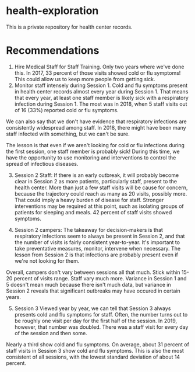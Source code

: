 # health-exploration
This is a private repository for health center records.

# Recommendations
1. Hire Medical Staff for Staff Training. Only two years where we've done this. In 2017, 33 percent of those visits showed cold or flu symptoms! This could allow us to keep more people from getting sick.
2. Monitor staff intensely during Session 1. Cold and flu symptoms present in health center records almost every year during Session 1. That means that every year, at least one staff member is likely sick with a respiratory infection during Session 1. The most was in 2018, when 5 staff visits out of 16 (33%) reported cold or flu symptoms.

We can also say that we don't have evidence that respiratory infections are consistently widespread among staff. In 2018, there might have been many staff infected with something, but we can't be sure. 

The lesson is that even if we aren't looking for cold or flu infections during the first session, one staff member is probably sick! During this time, we have the opportunity to use monitoring and interventions to control the spread of infectious diseases. 

3. Session 2 Staff: If there is an early outbreak, it will probably become clear in Session 2 as more patients, particularly staff, present to the health center. More than just a few staff visits will be cause for concern, because the trajectory could reach as many as 20 visits, possibly more. That could imply a heavy burden of disease for staff. Stronger interventions may be required at this point, such as isolating groups of patients for sleeping and meals. 42 percent of staff visits showed symptoms. 


4. Session 2 campers: 
The takeaway for decision-makers is that respiratory infections seem to always be present in Session 2, and that the number of visits is fairly consistent year-to-year. It's important to take preventative measures, monitor, intervene when necessary. The lesson from Session 2 is that infections are probably present even if we're not looking for them. 

Overall, campers don't vary between sessions all that much. Stick within 15-20 percent of visits range. Staff vary much more. Variance in Session 1 and 5 doesn't mean much because there isn't much data, but variance in Session 2 reveals that significant outbreaks may have occured in certain years.

5. Session 3
Viewed year by year, we can tell that Session 3 always presents cold and flu symptoms for staff. Often, the number turns out to be roughly one visit per day for the first half of the session. In 2019, however, that number was doubled. There was a staff visit for every day of the session and then some. 

Nearly a third show cold and flu symptoms. On average, about 31 percent of staff visits in Session 3 show cold and flu symptoms. This is also the most consistent of all sessions, with the lowest standard deviation of about 14 percent.
